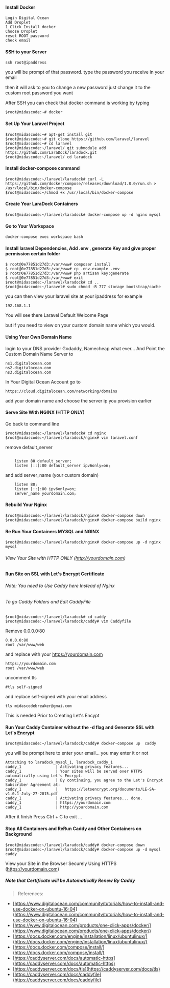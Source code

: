 #### Install Docker
```
Login Digital Ocean
Add Droplet
1 Click Install docker
Choose Droplet
reset ROOT password
check email
```

#### SSH to your Server

```
ssh root@ipaddress
```
you will be prompt of that password.
type the password you receive in your email

then it will ask to you to change a new password
just change it to the custom root password you want

After SSH
you can check that docker command is working by typing 

```
$root@midascode:~# docker
```

#### Set Up Your Laravel Project

```
$root@midascode:~# apt-get install git
$root@midascode:~# git clone https://github.com/laravel/laravel
$root@midascode:~# cd laravel
$root@midascode:~/laravel/ git submodule add https://github.com/LaraDock/laradock.git
$root@midascode:~/laravel/ cd laradock
```

#### Install docker-compose command

```
$root@midascode:~/laravel/laradock# curl -L https://github.com/docker/compose/releases/download/1.8.0/run.sh > /usr/local/bin/docker-compose
$root@midascode:~/chmod +x /usr/local/bin/docker-compose
```

#### Create Your LaraDock Containers

```
$root@midascode:~/laravel/laradock# docker-compose up -d nginx mysql
```

#### Go to Your Workspace

```
docker-compose exec workspace bash
```

#### Install laravel Dependencies, Add .env , generate Key and give proper permission certain folder

```
$ root@0e77851d27d3:/var/www# composer install
$ root@0e77851d27d3:/var/www# cp .env.example .env
$ root@0e77851d27d3:/var/www# php artisan key:generate
$ root@0e77851d27d3:/var/www# exit
$root@midascode:~/laravel/laradock# cd ..
$root@midascode:~/laravel# sudo chmod -R 777 storage bootstrap/cache
```

you can then view your laravel site at your ipaddress
for example
```
192.168.1.1 
```

You will see there Laravel Default Welcome Page

but if you need to view on your custom domain name
which you would.

#### Using Your Own Domain Name
login to your DNS provider
Godaddy, Namecheap what ever...
And Point the Custom Domain Name Server to

```
ns1.digitalocean.com
ns2.digitalocean.com
ns3.digitalocean.com
```
In Your Digital Ocean Account go to 
```
https://cloud.digitalocean.com/networking/domains
```
add your domain name and choose the server ip you provision earlier

#### Serve Site With NGINX (HTTP ONLY)
Go back to command line
```
$root@midascode:~/laravel/laradock# cd nginx
$root@midascode:~/laravel/laradock/nginx# vim laravel.conf
```
remove default_server
```

    listen 80 default_server;
    listen [::]:80 default_server ipv6only=on;

```
 and add server_name (your custom domain)
```
    listen 80;
    listen [::]:80 ipv6only=on;
    server_name yourdomain.com;
```

#### Rebuild Your Nginx
```
$root@midascode:~/laravel/laradock/nginx# docker-compose down
$root@midascode:~/laravel/laradock/nginx# docker-compose build nginx
```

#### Re Run Your Containers MYSQL and NGINX
```
$root@midascode:~/laravel/laradock/nginx# docker-compose up -d nginx mysql
```

###### View Your Site with HTTP ONLY (http://yourdomain.com)

#### Run Site on SSL with Let's Encrypt Certificate

###### Note: You need to Use Caddy here Instead of Nginx

###### To go Caddy Folders and Edit CaddyFile

```
$root@midascode:~/laravel/laradock# cd caddy
$root@midascode:~/laravel/laradock/caddy# vim Caddyfile
```

Remove 0.0.0.0:80 

```
0.0.0.0:80
root /var/www/web
``` 
and replace with your https://yourdomain.com

```
https://yourdomain.com
root /var/www/web
```
uncomment tls 

```
#tls self-signed
```
and replace self-signed with your email address

```
tls midascodebreaker@gmai.com
```
This is needed Prior to Creating Let's Encypt 

####  Run Your  Caddy Container without the -d flag and Generate SSL with Let's Encrypt

```
$root@midascode:~/laravel/laradock/caddy# docker-compose up  caddy
```

you will be prompt here to enter your email... you may enter it or not
```
Attaching to laradock_mysql_1, laradock_caddy_1
caddy_1               | Activating privacy features...
caddy_1               | Your sites will be served over HTTPS automatically using Let's Encrypt.
caddy_1               | By continuing, you agree to the Let's Encrypt Subscriber Agreement at:
caddy_1               |   https://letsencrypt.org/documents/LE-SA-v1.0.1-July-27-2015.pdf
caddy_1               | Activating privacy features... done.
caddy_1               | https://yourdomain.com
caddy_1               | http://yourdomain.com
```

After it finish Press Ctrl + C to exit ...

#### Stop All Containers and ReRun Caddy and Other Containers on Background

```
$root@midascode:~/laravel/laradock/caddy# docker-compose down
$root@midascode:~/laravel/laradock/caddy# docker-compose up -d mysql caddy
```
View your Site in the Browser Securely Using HTTPS (https://yourdomain.com)

##### Note that Certificate will be Automatically Renew By Caddy

>References: 
>
- [https://www.digitalocean.com/community/tutorials/how-to-install-and-use-docker-on-ubuntu-16-04](https://www.digitalocean.com/community/tutorials/how-to-install-and-use-docker-on-ubuntu-16-04)
- [https://www.digitalocean.com/products/one-click-apps/docker/](https://www.digitalocean.com/products/one-click-apps/docker/)
- [https://docs.docker.com/engine/installation/linux/ubuntulinux/](https://docs.docker.com/engine/installation/linux/ubuntulinux/)
- [https://docs.docker.com/compose/install/](https://docs.docker.com/compose/install/)
- [https://caddyserver.com/docs/automatic-https](https://caddyserver.com/docs/automatic-https)
- [https://caddyserver.com/docs/tls](https://caddyserver.com/docs/tls)
- [https://caddyserver.com/docs/caddyfile](https://caddyserver.com/docs/caddyfile)











